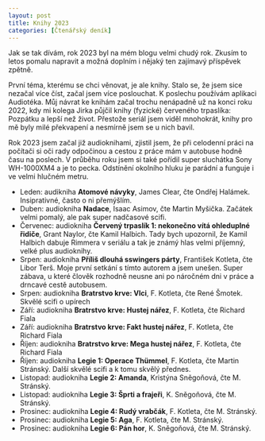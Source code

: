 ```yaml
---
layout: post
title: Knihy 2023
categories: [Čtenářský deník]
---
```


Jak se tak dívám, rok 2023 byl na mém blogu velmi chudý rok. Zkusím to letos pomalu napravit a možná doplním i nějaký ten zajímavý příspěvek zpětně.

První téma, kterému se chci věnovat, je ale knihy. Stalo se, že jsem sice nezačal více číst, začal jsem více poslouchat.
K poslechu používám aplikaci Audiotéka. Můj návrat ke knihám začal trochu nenápadně už na konci roku 2022, kdy mi 
kolega Jirka půjčil knihy (fyzické) červeného trpaslíka: Pozpátku a lepší než život. Přestože seriál jsem viděl 
mnohokrát, 
knihy pro mě byly milé překvapení a nesmírně jsem se u nich bavil.

Rok 2023 jsem začal již audioknihami, zjistil jsem, že při celodenní práci na počítači si oči rady odpočinou a 
cestou z práce mám v autobuse hodně času na poslech. V průběhu roku jsem si také pořídil super sluchátka Sony 
WH-1000XM4 a je to pecka. Odstínění okolního hluku je parádní a funguje i ve velmi hlučném metru.

* Leden: audikniha **Atomové návyky**, James Clear, čte Ondřej Halámek. Insiprativné, často o ni přemýšlím.
* Duben: audiokniha **Nadace**, Isaac Asimov, čte Martin Myšička. Začátek velmi pomalý, ale pak super nadčasové scifi.
* Červenec: audiokniha **Červený trpaslík 1: nekonečno vítá ohleduplné řidiče**, Grant Naylor, čte Kamil Halbich. Tady 
bych upozornil, že Kamil Halbich dabuje Rimmera v seriálu a tak je známý hlas velmi příjemný, velké plus audioknihy.
* Srpen: audiokniha **Příliš dlouhá sswingers párty**, František Kotleta, čte Libor Terš. Moje první setkání s tímto 
autorem a jsem unešen. Super zábava, u které člověk rozhodně neusne ani po náročném dni v práce a drncavé cestě 
autobusem.
* Srpen: audiokniha **Bratrstvo krve: Vlci**, F. Kotleta, čte René Šmotek. Skvělé scifi o upírech
* Září: audiokniha **Bratrstvo krve: Hustej nářez**, F. Kotleta, čte Richard Fiala
* Září: audiokniha **Bratrstvo krve: Fakt hustej nářez**, F. Kotleta, čte Richard Fiala
* Říjen: audiokniha **Bratrstvo krve: Mega hustej nářez**, F. Kotleta, čte Richard Fiala
* Říjen: audiokniha **Legie 1: Operace Thümmel**, F. Kotleta, čte Martin Stránský. Další skvělé scifi a k tomu skvělý 
přednes.
* Listopad: audiokniha **Legie 2: Amanda**, Kristýna Sněgoňová, čte M. Stránský.
* Listopad: audiokniha **Legie 3: Šprti a frajeři**, K. Sněgoňová, čte M. Stránský.
* Prosinec: audiokniha **Legie 4: Rudý vrabčák**, F. Kotleta, čte M. Stránský.
* Prosinec: audiokniha **Legie 5: Aga**, F. Kotleta, čte M. Stránský.
* Prosinec: audiokniha **Legie 6: Pán hor**, K. Sněgoňová, čte M. Stránský.

